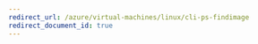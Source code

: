 ```yaml
---
redirect_url: /azure/virtual-machines/linux/cli-ps-findimage
redirect_document_id: true
---
```

